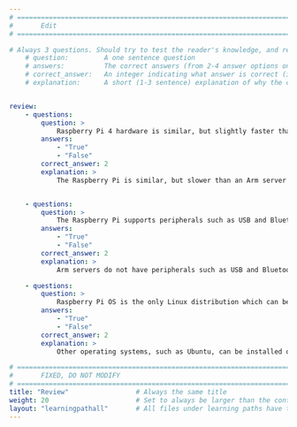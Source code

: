 ```yaml
---
# ================================================================================
#       Edit
# ================================================================================

# Always 3 questions. Should try to test the reader's knowledge, and reinforce the key points you want them to remember.
    # question:         A one sentence question
    # answers:          The correct answers (from 2-4 answer options only). Should be surrounded by quotes.
    # correct_answer:   An integer indicating what answer is correct (index starts from 0)
    # explanation:      A short (1-3 sentence) explanation of why the correct answer is correct. Can add additional context if desired


review:
    - questions:
        question: >
            Raspberry Pi 4 hardware is similar, but slightly faster than an Arm server from a cloud service provider
        answers:
            - "True"
            - "False"
        correct_answer: 2                     
        explanation: >
            The Raspberry Pi is similar, but slower than an Arm server


    - questions:
        question: >
            The Raspberry Pi supports peripherals such as USB and Bluetooth, which are also present on an Arm server
        answers:
            - "True"
            - "False"
        correct_answer: 2
        explanation: >
            Arm servers do not have peripherals such as USB and Bluetooth, but in many cases can run the same software as a Raspberry Pi 

    - questions:
        question: >
            Raspberry Pi OS is the only Linux distribution which can be run on a Raspberry Pi 4
        answers:
            - "True"
            - "False"
        correct_answer: 2                     
        explanation: >
            Other operating systems, such as Ubuntu, can be installed on the Raspberry Pi. 

# ================================================================================
#       FIXED, DO NOT MODIFY
# ================================================================================
title: "Review"                 # Always the same title
weight: 20                      # Set to always be larger than the content in this path
layout: "learningpathall"       # All files under learning paths have this same wrapper
---
```

